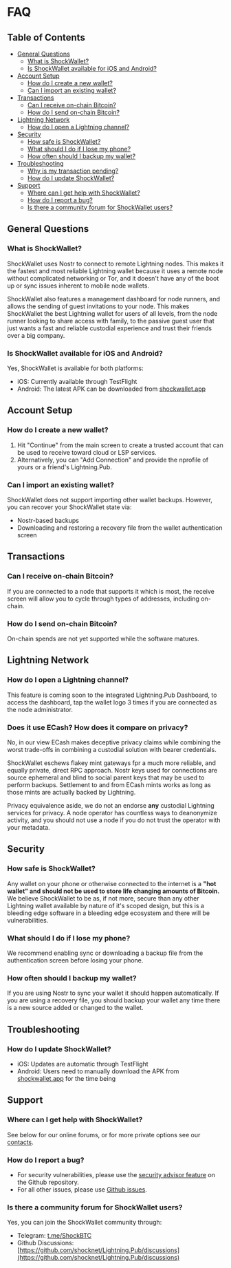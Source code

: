 # FAQ

## Table of Contents

- [General Questions](#general-questions)
  - [What is ShockWallet?](#what-is-shockwallet)
  - [Is ShockWallet available for iOS and Android?](#is-shockwallet-available-for-ios-and-android)
- [Account Setup](#account-setup)
  - [How do I create a new wallet?](#how-do-i-create-a-new-wallet)
  - [Can I import an existing wallet?](#can-i-import-an-existing-wallet)
- [Transactions](#transactions)
  - [Can I receive on-chain Bitcoin?](#can-i-receive-on-chain-bitcoin)
  - [How do I send on-chain Bitcoin?](#how-do-i-send-on-chain-bitcoin)
- [Lightning Network](#lightning-network)
  - [How do I open a Lightning channel?](#how-do-i-open-a-lightning-channel)
- [Security](#security)
  - [How safe is ShockWallet?](#how-safe-is-shockwallet)
  - [What should I do if I lose my phone?](#what-should-i-do-if-i-lose-my-phone)
  - [How often should I backup my wallet?](#how-often-should-i-backup-my-wallet)
- [Troubleshooting](#troubleshooting)
  - [Why is my transaction pending?](#why-is-my-transaction-pending)
  - [How do I update ShockWallet?](#how-do-i-update-shockwallet)
- [Support](#support)
  - [Where can I get help with ShockWallet?](#where-can-i-get-help-with-shockwallet)
  - [How do I report a bug?](#how-do-i-report-a-bug)
  - [Is there a community forum for ShockWallet users?](#is-there-a-community-forum-for-shockwallet-users)

## General Questions

### What is ShockWallet?

ShockWallet uses Nostr to connect to remote Lightning nodes. This makes it the fastest and most reliable Lightning wallet because it uses a remote node without complicated networking or Tor, and it doesn't have any of the boot up or sync issues inherent to mobile node wallets.

ShockWallet also features a management dashboard for node runners, and allows the sending of guest invitations to your node. This makes ShockWallet the best Lightning wallet for users of all levels, from the node runner looking to share access with family, to the passive guest user that just wants a fast and reliable custodial experience and trust their friends over a big company.

### Is ShockWallet available for iOS and Android?

Yes, ShockWallet is available for both platforms:
- iOS: Currently available through TestFlight
- Android: The latest APK can be downloaded from [shockwallet.app](https://shockwallet.app)

## Account Setup

### How do I create a new wallet?

1. Hit "Continue" from the main screen to create a trusted account that can be used to receive toward cloud or LSP services.
2. Alternatively, you can "Add Connection" and provide the nprofile of yours or a friend's Lightning.Pub.

### Can I import an existing wallet?

ShockWallet does not support importing other wallet backups. However, you can recover your ShockWallet state via:
- Nostr-based backups
- Downloading and restoring a recovery file from the wallet authentication screen

## Transactions

### Can I receive on-chain Bitcoin?

If you are connected to a node that supports it which is most, the receive screen will allow you to cycle through types of addresses, including on-chain.

### How do I send on-chain Bitcoin?

On-chain spends are not yet supported while the software matures.

## Lightning Network

### How do I open a Lightning channel?

This feature is coming soon to the integrated Lightning.Pub Dashboard, to access the dashboard, tap the wallet logo 3 times if you are connected as the node administrator.

### Does it use ECash? How does it compare on privacy?

No, in our view ECash makes deceptive privacy claims while combining the worst trade-offs in combining a custodial solution with bearer credentials. 

ShockWallet eschews flakey mint gateways fpr a much more reliable, and equally private, direct RPC approach. Nostr keys used for connections are source ephemeral and blind to social parent keys that may be used to perform backups. Settlement to and from ECash mints works as long as those mints are actually backed by Lightning.

Privacy equivalence aside, we do not an endorse **any** custodial Lightning services for privacy. A node operator has countless ways to deanonymize activity, and you should not use a node if you do not trust the operator with your metadata. 

## Security

### How safe is ShockWallet?

Any wallet on your phone or otherwise connected to the internet is a **"hot wallet" and should not be used to store life changing amounts of Bitcoin.** We believe ShockWallet to be as, if not more, secure than any other Lightning wallet available by nature of it's scoped design, but this is a bleeding edge software in a bleeding edge ecosystem and there will be vulnerabilities.

### What should I do if I lose my phone?

We recommend enabling sync or downloading a backup file from the authentication screen before losing your phone.

### How often should I backup my wallet?

If you are using Nostr to sync your wallet it should happen automatically. If you are using a recovery file, you should backup your wallet any time there is a new source added or changed to the wallet. 

## Troubleshooting


### How do I update ShockWallet?

- iOS: Updates are automatic through TestFlight
- Android: Users need to manually download the APK from [shockwallet.app](https://shockwallet.app) for the time being

## Support

### Where can I get help with ShockWallet?

See below for our online forums, or for more private options see our [contacts](https://docs.shock.network/contact). 

### How do I report a bug?

- For security vulnerabilities, please use the [security advisor feature](https://github.com/shocknet/wallet2/security/advisories) on the Github repository.
- For all other issues, please use [Github issues](https://github.com/shocknet/wallet2/issues).

### Is there a community forum for ShockWallet users?

Yes, you can join the ShockWallet community through:
- Telegram: [t.me/ShockBTC](https://t.me/ShockBTC)
- Github Discussions: [https://github.com/shocknet/Lightning.Pub/discussions](https://github.com/shocknet/Lightning.Pub/discussions)